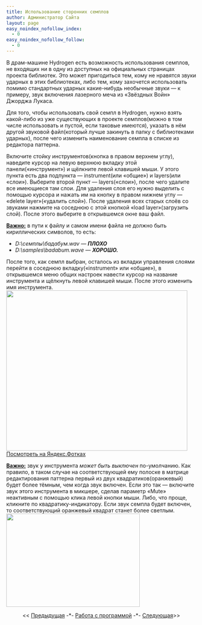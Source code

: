 ```yaml
---
title: Использование сторонних семплов
author: Администратор Сайта
layout: page
easy_noindex_nofollow_index:
  - 0
easy_noindex_nofollow_follow:
  - 0
---
```

В драм-машине Hydrogen есть возможность использования семплов, не входящих ни в одну из доступных на официальных страницах проекта библиотек. Это может пригодиться тем, кому не нравятся звуки ударных в этих библиотеках, либо тем, кому захочется использовать помимо стандартных ударных какие-нибудь необычные звуки &#8212; к примеру, звук включения лазерного меча из &#171;Звёздных Войн&#187; Джорджа Лукаса.

Для того, чтобы использовать свой семпл в Hydrogen, нужно взять какой-либо из уже существующих в проекте семплов(можно в том числе использовать и пустой, если таковые имеются), указать в нём другой звуковой файл(который лучше закинуть в папку с библиотеками ударных), после чего изменить наименование семпла в списке из редактора паттерна.

Включите стойку инструментов(кнопка в правом верхнем углу), наведите курсор на левую верхнюю вкладку этой панели(&#171;инструмент&#187;) и  щёлкните левой клавишей мыши. У этого пункта есть два подпункта &#8212; instrument(или &#171;общие&#187;) и layers(или &#171;слои&#187;). Выберите второй пункт &#8212; layers(&#171;слои&#187;), после чего удалите все имеющиеся там слои. Для удаления слоя его нужно выделить с помощью курсора и нажать им на кнопку в правом нижнем углу &#8212; &#171;delete layer&#187;(&#171;удалить слой&#187;). После удаления всех старых слоёв со звуками нажмите на соседнюю с этой кнопкой &#171;load layer&#187;(загрузить слой). После этого выберите в открывшемся окне ваш файл.

<span style="text-decoration: underline;"><strong>Важно:</strong></span> в пути к файлу и самом имени файла не должно быть кириллических символов, то есть:

*   *D:\семплы\бадабум.wav &#8212; **ПЛОХО***
*   *D:\samples\badabum.wave &#8212; **ХОРОШО.***

После того, как семпл выбран, осталось из вкладки управления слоями перейти в соседнюю вкладку(&#171;instrument&#187; или &#171;общие&#187;), в открывшемся меню общих настроек навести курсор на название инструмента и щёлкнуть левой клавишей мыши. После этого изменить имя инструмента.  
[<img src="http://img-fotki.yandex.ru/get/6607/129199783.1/0_8fbb2_ac653edc_L.jpg" width="480" height="426" title="" alt="" border="0" />][1]  
[Посмотреть на Яндекс.Фотках][1]

<span style="text-decoration: underline;"><strong>Важно:</strong></span> звук у инструмента *может быть выключен* по-умолчанию. Как правило, в таком случае на соответствующей ему полоске в матрице редактирования паттерна первый из двух квадратиков(оранжевый) будет более тёмным, чем когда звук включен. Если это так &#8212; включите звук этого инструмента в микшере, сделав параметр &#171;Mute&#187; неактивным с помощью клика левой кнопки мыши. Либо, что проще, кликните по квадратику-индикатору. Если звук семпла будет включен, то соответствующий оранжевый квадрат станет более светлым.  
[<img title="" src="http://img-fotki.yandex.ru/get/6409/129199783.1/0_8fbb1_5061e804_L.jpg" alt="" width="354" height="248" border="0" />][2]

<p style="text-align: center;">
  << <a href="/samouchitel/work/upralenie-udarnym/">Предыдущая</a> -*- <a href="/samouchitel/work/">Работа с программой</a> -*- <a href="/samouchitel/work/nastrojka-udarnyx-1-miksher/">Следующая</a>>>
</p>

 [1]: http://fotki.yandex.ru/users/teachhydrogen/view/588722/
 [2]: http://fotki.yandex.ru/users/teachhydrogen/view/588721/
